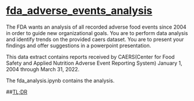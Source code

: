 # [fda_adverse_events_analysis](https://github.com/rogerfvieira/fda_adverse_events_analysis/blob/main/fda_analysis.ipynb)

The FDA wants an analysis of all recorded adverse food events since 2004 in order to guide new organizational goals. You are to perform data analysis and identify trends on the provided caers dataset. You are to present your findings and offer suggestions in a powerpoint presentation.

This data extract contains reports received by CAERS(Center for Food Safety and Applied Nutrition Adverse Event Reporting System) January 1, 2004 through March 31, 2022.

The fda_analysis.ipynb contains the analysis.


##[TL;DR](https://docs.google.com/presentation/d/1NrSiGy-USafKMxSw9OfTPaHnFFTWyOlhimG5hcST70c/edit)
